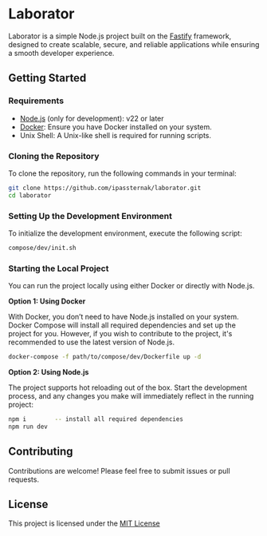 # Laborator

Laborator is a simple Node.js project built on the [Fastify](https://github.com/fastify) framework, designed to create scalable, secure, and reliable applications while ensuring a smooth developer experience.

## Getting Started

### Requirements

- [Node.js](https://nodejs.org/en) (only for development): v22 or later
- [Docker](https://www.docker.com/): Ensure you have Docker installed on your system.
- Unix Shell: A Unix-like shell is required for running scripts.

### Cloning the Repository
To clone the repository, run the following commands in your terminal:

```bash
git clone https://github.com/ipassternak/laborator.git
cd laborator
```
### Setting Up the Development Environment

To initialize the development environment, execute the following script:

```bash
compose/dev/init.sh
```

### Starting the Local Project

You can run the project locally using either Docker or directly with Node.js.

**Option 1: Using Docker**

With Docker, you don’t need to have Node.js installed on your system. Docker Compose will install all required dependencies and set up the project for you. However, if you wish to contribute to the project, it's recommended to use the latest version of Node.js.

```bash
docker-compose -f path/to/compose/dev/Dockerfile up -d
```

**Option 2: Using Node.js**

The project supports hot reloading out of the box. Start the development process, and any changes you make will immediately reflect in the running project:

```bash
npm i        -- install all required dependencies
npm run dev
```

## Contributing

Contributions are welcome! Please feel free to submit issues or pull requests.

## License

This project is licensed under the [MIT License](LICENSE)